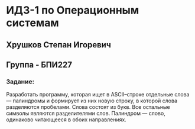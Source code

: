 # ИДЗ-1 по Операционным системам

## Хрушков Степан Игоревич
## Группа - БПИ227

### Задание:
Разработать программу, которая ищет в ASCII–строке отдельные слова — палиндромы и формирует из них новую строку, в которой слова разделяются пробелами. Слова состоят из букв. Все остальные символы являются разделителями слов. Палиндром — слово, одинаково читающееся в обоих направлениях.
